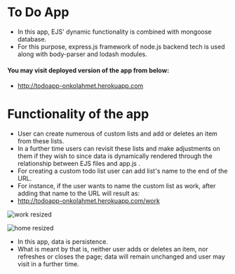 # To Do App
- In this app, EJS' dynamic functionality is combined with mongoose database.
- For this purpose, express.js framework of node.js backend tech is used along with body-parser and lodash modules.
#### You may visit deployed version of the app from below:
- http://todoapp-onkolahmet.herokuapp.com

# Functionality of the app 
- User can create numerous of custom lists and add or deletes an item from these lists. 
- In a further time users can revisit these lists and make adjustments on them if they wish to since data is dynamically rendered through the relationship between EJS files and app.js .
- For creating a custom todo list user can add list's name to the end of the URL. 
- For instance, if the user wants to name the custom list as work, after adding that name to the URL will result as: 
- http://todoapp-onkolahmet.herokuapp.com/work







![work resized](https://user-images.githubusercontent.com/62245004/92332541-49f0f200-f087-11ea-8259-f70f8f416846.png)


![home resized](https://user-images.githubusercontent.com/62245004/92332542-4a898880-f087-11ea-81c4-fca1a16c0b28.png)

- In this app, data is persistence. 
- What is meant by that is, neither user adds or deletes an item, nor refreshes or closes the page; data will remain unchanged and user may visit in a further time.


